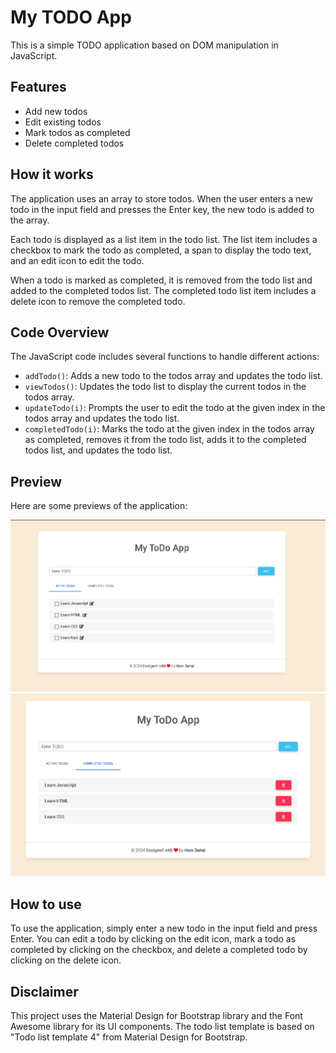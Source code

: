 # My TODO App

This is a simple TODO application based on DOM manipulation in JavaScript.

## Features

- Add new todos
- Edit existing todos
- Mark todos as completed
- Delete completed todos

## How it works

The application uses an array to store todos. When the user enters a new todo in the input field and presses the Enter key, the new todo is added to the array.

Each todo is displayed as a list item in the todo list. The list item includes a checkbox to mark the todo as completed, a span to display the todo text, and an edit icon to edit the todo.

When a todo is marked as completed, it is removed from the todo list and added to the completed todos list. The completed todo list item includes a delete icon to remove the completed todo.

## Code Overview

The JavaScript code includes several functions to handle different actions:

- `addTodo()`: Adds a new todo to the todos array and updates the todo list.
- `viewTodos()`: Updates the todo list to display the current todos in the todos array.
- `updateTodo(i)`: Prompts the user to edit the todo at the given index in the todos array and updates the todo list.
- `completedTodo(i)`: Marks the todo at the given index in the todos array as completed, removes it from the todo list, adds it to the completed todos list, and updates the todo list.

## Preview

Here are some previews of the application:

![Preview 1](images/viewtody.png)
![Preview 2](images/deleteto.png)

## How to use

To use the application, simply enter a new todo in the input field and press Enter. You can edit a todo by clicking on the edit icon, mark a todo as completed by clicking on the checkbox, and delete a completed todo by clicking on the delete icon.

## Disclaimer

This project uses the Material Design for Bootstrap library and the Font Awesome library for its UI components. The todo list template is based on "Todo list template 4" from Material Design for Bootstrap.
